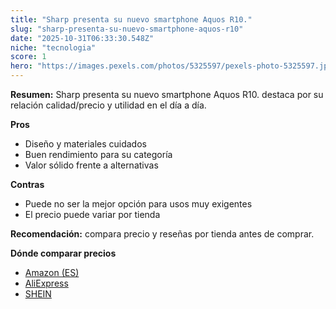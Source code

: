 ```yaml
---
title: "Sharp presenta su nuevo smartphone Aquos R10."
slug: "sharp-presenta-su-nuevo-smartphone-aquos-r10"
date: "2025-10-31T06:33:30.548Z"
niche: "tecnologia"
score: 1
hero: "https://images.pexels.com/photos/5325597/pexels-photo-5325597.jpeg?auto=compress&cs=tinysrgb&fit=crop&h=627&w=1200&auto=compress&cs=tinysrgb&w=1200&h=675&fit=crop"
---
```


**Resumen:** Sharp presenta su nuevo smartphone Aquos R10. destaca por su relación calidad/precio y utilidad en el día a día.

**Pros**
- Diseño y materiales cuidados
- Buen rendimiento para su categoría
- Valor sólido frente a alternativas

**Contras**
- Puede no ser la mejor opción para usos muy exigentes
- El precio puede variar por tienda

**Recomendación:** compara precio y reseñas por tienda antes de comprar.

**Dónde comparar precios**
- [Amazon (ES)](https://www.amazon.es/s?k=Sharp%20presenta%20su%20nuevo%20smartphone%20Aquos%20R10.&tag=teknovashop25-21)
- [AliExpress](https://www.aliexpress.com/wholesale?SearchText=Sharp%20presenta%20su%20nuevo%20smartphone%20Aquos%20R10.)
- [SHEIN](https://www.shein.com/pdsearch/Sharp%20presenta%20su%20nuevo%20smartphone%20Aquos%20R10.)